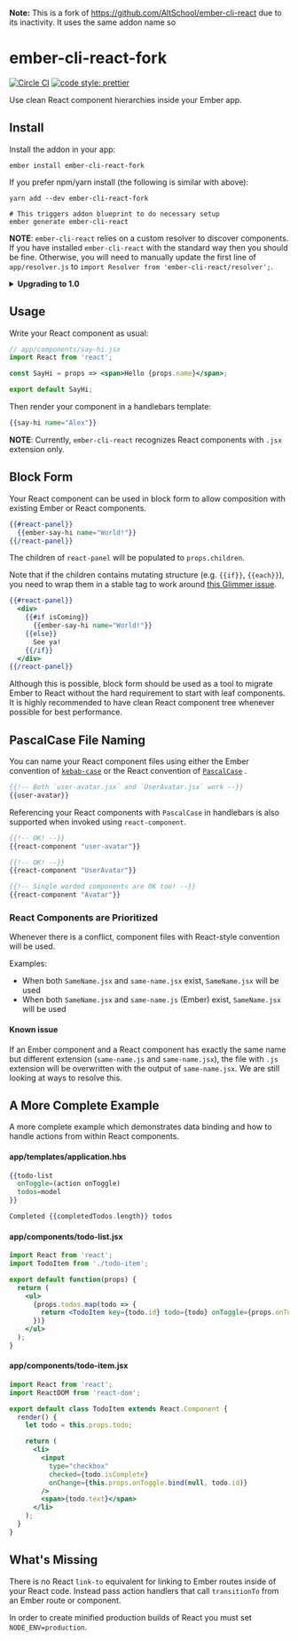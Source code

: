 **Note:** This is a fork of https://github.com/AltSchool/ember-cli-react due to its inactivity.
It uses the same addon name so

# ember-cli-react-fork

[![Circle CI](https://circleci.com/gh/pswai/ember-cli-react-fork.svg?style=shield)](https://circleci.com/gh/pswai/ember-cli-react-fork)
[![code style: prettier](https://img.shields.io/badge/code_style-prettier-ff69b4.svg?style=flat-square)](https://github.com/prettier/prettier)

Use clean React component hierarchies inside your Ember app.

## Install

Install the addon in your app:

```
ember install ember-cli-react-fork
```

If you prefer npm/yarn install (the following is similar with above):

```
yarn add --dev ember-cli-react-fork

# This triggers addon blueprint to do necessary setup
ember generate ember-cli-react
```

**NOTE**: `ember-cli-react` relies on a custom resolver to discover components.
If you have installed `ember-cli-react` with the standard way then you should be
fine. Otherwise, you will need to manually update the first line of
`app/resolver.js` to `import Resolver from 'ember-cli-react/resolver';`.

<details><summary><strong>Upgrading to 1.0</strong></summary>
<p>

[`ember-browserify`](https://github.com/ef4/ember-browserify) has been replaced
with [`ember-auto-import`](https://github.com/ef4/ember-auto-import). To migrate
to 1.0, there are several steps you need to take:

1.  Remove `ember-browserify` from your project's `package.json` (if no other
    addon is using).
2.  Install latest `ember-cli-react` and make sure blueprint is run `ember generate ember-cli-react`.
3.  Remove `npm:` prefix from all import statements.

Then you should be good to go :)

</p>
</details>

## Usage

Write your React component as usual:

```jsx
// app/components/say-hi.jsx
import React from 'react';

const SayHi = props => <span>Hello {props.name}</span>;

export default SayHi;
```

Then render your component in a handlebars template:

```handlebars
{{say-hi name="Alex"}}
```

**NOTE**: Currently, `ember-cli-react` recognizes React components with `.jsx`
extension only.

## Block Form

Your React component can be used in block form to allow composition with
existing Ember or React components.

```handlebars
{{#react-panel}}
  {{ember-say-hi name="World!"}}
{{/react-panel}}
```

The children of `react-panel` will be populated to `props.children`.

Note that if the children contains mutating structure (e.g. `{{if}}`,
`{{each}}`), you need to wrap them in a stable tag to work around [this Glimmer
issue](https://github.com/yapplabs/ember-wormhole/issues/66#issuecomment-263575168).

```handlebars
{{#react-panel}}
  <div>
    {{#if isComing}}
      {{ember-say-hi name="World!"}}
    {{else}}
      See ya!
    {{/if}}
  </div>
{{/react-panel}}
```

Although this is possible, block form should be used as a tool to migrate Ember
to React without the hard requirement to start with leaf components. It is
highly recommended to have clean React component tree whenever possible for best
performance.

## PascalCase File Naming

You can name your React component files using either the Ember convention of
[`kebab-case`](https://ember-cli.com/naming-conventions) or the React convention
of [`PascalCase`](https://github.com/airbnb/javascript/tree/master/react#naming)
.

```handlebars
{{!-- Both `user-avatar.jsx` and `UserAvatar.jsx` work --}}
{{user-avatar}}
```

Referencing your React components with `PascalCase` in handlebars is also
supported when invoked using `react-component`.

```handlebars
{{!-- OK! --}}
{{react-component "user-avatar"}}

{{!-- OK! --}}
{{react-component "UserAvatar"}}

{{!-- Single worded components are OK too! --}}
{{react-component "Avatar"}}
```

### React Components are Prioritized

Whenever there is a conflict, component files with React-style convention will
be used.

Examples:

- When both `SameName.jsx` and `same-name.jsx` exist, `SameName.jsx` will be
  used
- When both `SameName.jsx` and `same-name.js` (Ember) exist, `SameName.jsx`
  will be used

#### Known issue

If an Ember component and a React component has exactly the same name but
different extension (`same-name.js` and `same-name.jsx`), the file with `.js`
extension will be overwritten with the output of `same-name.jsx`. We are still
looking at ways to resolve this.

## A More Complete Example

A more complete example which demonstrates data binding and how to handle
actions from within React components.

#### app/templates/application.hbs

```handlebars
{{todo-list
  onToggle=(action onToggle)
  todos=model
}}

Completed {{completedTodos.length}} todos
```

#### app/components/todo-list.jsx

```jsx
import React from 'react';
import TodoItem from './todo-item';

export default function(props) {
  return (
    <ul>
      {props.todos.map(todo => {
        return <TodoItem key={todo.id} todo={todo} onToggle={props.onToggle} />;
      })}
    </ul>
  );
}
```

#### app/components/todo-item.jsx

```jsx
import React from 'react';
import ReactDOM from 'react-dom';

export default class TodoItem extends React.Component {
  render() {
    let todo = this.props.todo;

    return (
      <li>
        <input
          type="checkbox"
          checked={todo.isComplete}
          onChange={this.props.onToggle.bind(null, todo.id)}
        />
        <span>{todo.text}</span>
      </li>
    );
  }
}
```

## What's Missing

There is no React `link-to` equivalent for linking to Ember routes inside of
your React code. Instead pass action handlers that call `transitionTo` from an
Ember route or component.

In order to create minified production builds of React you must set
`NODE_ENV=production`.
